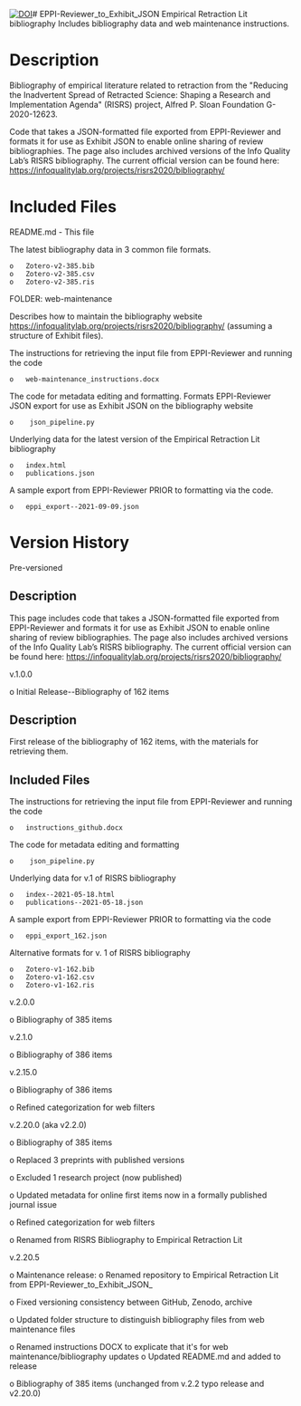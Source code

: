 [![DOI](https://zenodo.org/badge/DOI/10.5281/zenodo.5498474.svg)](https://doi.org/10.5281/zenodo.5498474)# EPPI-Reviewer_to_Exhibit_JSON
Empirical Retraction Lit bibliography 
Includes bibliography data and web maintenance instructions.

# Description
Bibliography of empirical literature related to retraction from the "Reducing the Inadvertent Spread of Retracted Science: Shaping a Research and Implementation Agenda" (RISRS) project, Alfred P. Sloan Foundation G-2020-12623.


Code that takes a JSON-formatted file exported from EPPI-Reviewer and formats it for use as Exhibit JSON to enable online sharing of review bibliographies. The page also includes archived versions of the Info Quality Lab’s RISRS bibliography. The current official version can be found here: https://infoqualitylab.org/projects/risrs2020/bibliography/ 

# Included Files

README.md - This file

The latest bibliography data in 3 common file formats.
    
    o	Zotero-v2-385.bib
    o	Zotero-v2-385.csv
    o	Zotero-v2-385.ris
 
    
FOLDER: web-maintenance   

Describes how to maintain the bibliography website https://infoqualitylab.org/projects/risrs2020/bibliography/ (assuming a structure of Exhibit files).

  
The instructions for retrieving the input file from EPPI-Reviewer and running the code
    
    o	web-maintenance_instructions.docx
    
The code for metadata editing and formatting. Formats EPPI-Reviewer JSON export for use as Exhibit JSON on the bibliography website
    
    o	 json_pipeline.py
    
Underlying data for the latest version of the Empirical Retraction Lit bibliography
    
    o	index.html
    o	publications.json
    
A sample export from EPPI-Reviewer PRIOR to formatting via the code.
    
    o	eppi_export--2021-09-09.json
    



# Version History

Pre-versioned
## Description
This page includes code that takes a JSON-formatted file exported from EPPI-Reviewer and formats it for use as Exhibit JSON to enable online sharing of review bibliographies. The page also includes archived versions of the Info Quality Lab’s RISRS bibliography. The current official version can be found here: https://infoqualitylab.org/projects/risrs2020/bibliography/ 



v.1.0.0

o	Initial Release--Bibliography of 162 items

## Description
First release of the bibliography of 162 items, with the materials for retrieving them.

## Included Files
The instructions for retrieving the input file from EPPI-Reviewer and running the code
    
    o	instructions_github.docx
    
The code for metadata editing and formatting
    
    o	 json_pipeline.py
    
Underlying data for v.1 of RISRS bibliography
    
    o	index--2021-05-18.html
    o	publications--2021-05-18.json
    
A sample export from EPPI-Reviewer PRIOR to formatting via the code
    
    o	eppi_export_162.json
    
Alternative formats for v. 1 of RISRS bibliography
    
    o	Zotero-v1-162.bib
    o	Zotero-v1-162.csv
    o	Zotero-v1-162.ris
    

v.2.0.0

o	Bibliography of 385 items

v.2.1.0

o	Bibliography of 386 items

v.2.15.0

o	Bibliography of 386 items

o	Refined categorization for web filters

v.2.20.0 (aka v2.2.0)

o	Bibliography of 385 items

o   Replaced 3 preprints with published versions

o	Excluded 1 research project (now published)

o	Updated metadata for online first items now in a formally published journal issue

o	Refined categorization for web filters

o	Renamed from RISRS Bibliography to Empirical Retraction Lit


v.2.20.5

o	Maintenance release:
 o	Renamed repository to Empirical Retraction Lit from EPPI-Reviewer_to_Exhibit_JSON_

 o   Fixed versioning consistency between GitHub, Zenodo, archive

 o   Updated folder structure to distinguish bibliography files from web maintenance files

 o   Renamed instructions DOCX to explicate that it's for web maintenance/bibliography updates
 o   Updated README.md and added to release

o	Bibliography of 385 items (unchanged from v.2.2 typo release and v2.20.0)



